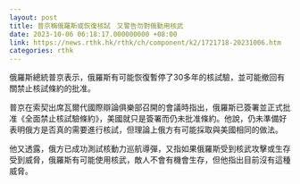 ```yaml
---
layout: post
title: 普京稱俄羅斯或恢復核試　又警告勿對俄動用核武
date: 2023-10-06 06:18:17.000000000 +08:00
link: https://news.rthk.hk/rthk/ch/component/k2/1721718-20231006.htm
categories: rthk
---
```


俄羅斯總統普京表示，俄羅斯有可能恢復暫停了30多年的核試驗，並可能撤回有關禁止核試條約的批准。

普京在索契出席瓦爾代國際辯論俱樂部召開的會議時指出，俄羅斯已簽署並正式批准《全面禁止核試驗條約》，美國就只是簽署而仍未批准條約。他說，仍未準備好表明俄方是否真的需要進行核試，但理論上俄方有可能採取與美國相同的做法。

他又透露，俄方已成功測試核動力巡航導彈，又指如果俄羅斯受到核武攻擊或生存受到威脅，俄羅斯有可能使用核武，敵人不會有機會生存，但他指出目前沒有這種威脅。
